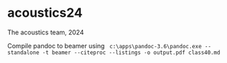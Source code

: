 # acoustics24
The acoustics team, 2024

Compile pandoc to beamer using ` c:\apps\pandoc-3.6\pandoc.exe --standalone -t beamer --citeproc --listings -o output.pdf class40.md`

